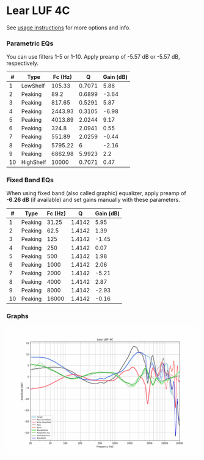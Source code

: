 # Lear LUF 4C
See [usage instructions](https://github.com/jaakkopasanen/AutoEq#usage) for more options and info.

### Parametric EQs
You can use filters 1-5 or 1-10. Apply preamp of -5.57 dB or -5.57 dB, respectively.

|   # | Type      |   Fc (Hz) |      Q |   Gain (dB) |
|-----|-----------|-----------|--------|-------------|
|   1 | LowShelf  |    105.33 | 0.7071 |        5.86 |
|   2 | Peaking   |     89.2  | 0.6899 |       -3.64 |
|   3 | Peaking   |    817.65 | 0.5291 |        5.87 |
|   4 | Peaking   |   2443.93 | 0.3105 |       -6.98 |
|   5 | Peaking   |   4013.89 | 2.0244 |        9.17 |
|   6 | Peaking   |    324.8  | 2.0941 |        0.55 |
|   7 | Peaking   |    551.89 | 2.0259 |       -0.44 |
|   8 | Peaking   |   5795.22 | 6      |       -2.16 |
|   9 | Peaking   |   6862.98 | 5.9923 |        2.2  |
|  10 | HighShelf |  10000    | 0.7071 |        0.47 |

### Fixed Band EQs
When using fixed band (also called graphic) equalizer, apply preamp of **-6.26 dB** (if available) and set gains manually with these parameters.

|   # | Type    |   Fc (Hz) |      Q |   Gain (dB) |
|-----|---------|-----------|--------|-------------|
|   1 | Peaking |     31.25 | 1.4142 |        5.95 |
|   2 | Peaking |     62.5  | 1.4142 |        1.39 |
|   3 | Peaking |    125    | 1.4142 |       -1.45 |
|   4 | Peaking |    250    | 1.4142 |        0.07 |
|   5 | Peaking |    500    | 1.4142 |        1.98 |
|   6 | Peaking |   1000    | 1.4142 |        2.06 |
|   7 | Peaking |   2000    | 1.4142 |       -5.21 |
|   8 | Peaking |   4000    | 1.4142 |        2.87 |
|   9 | Peaking |   8000    | 1.4142 |       -2.93 |
|  10 | Peaking |  16000    | 1.4142 |       -0.16 |

### Graphs
![](./Lear%20LUF%204C.png)
